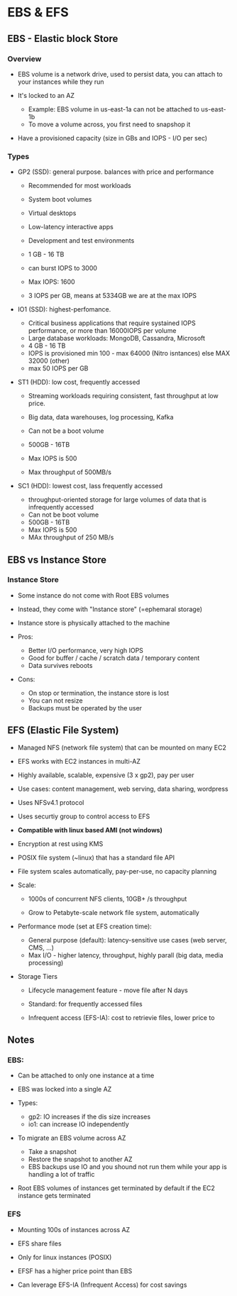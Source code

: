 # EBS & EFS

## EBS - Elastic block Store

### Overview
- EBS volume is a network drive, used to persist data, you can attach to your instances while they run

- It's locked to an AZ
    - Example: EBS volume in us-east-1a can not be attached to us-east-1b
    - To move a volume across, you first need to snapshop it

- Have a provisioned capacity (size in GBs and IOPS - I/O per sec)

### Types

- GP2 (SSD): general purpose. balances with price and performance
    - Recommended for most workloads
    - System boot volumes
    - Virtual desktops
    - Low-latency interactive apps
    - Development and test environments

    - 1 GB - 16 TB
    - can burst IOPS to 3000
    - Max IOPS: 1600
    - 3 IOPS per GB, means at 5334GB we are at the max IOPS

- IO1 (SSD): highest-perfomance.
    - Critical business applications that require systained IOPS performance, or more than 16000IOPS per volume
    - Large database workloads: MongoDB, Cassandra, Microsoft
    - 4 GB - 16 TB
    - IOPS is provisioned min 100 - max 64000 (Nitro isntances) else MAX 32000 (other)
    - max 50 IOPS per GB

- ST1 (HDD): low cost, frequently accessed
    - Streaming workloads requiring consistent, fast throughput at low price.
    - Big data, data warehouses, log processing, Kafka
    - Can not be a boot volume

    - 500GB - 16TB
    - Max IOPS is 500
    - Max throughput of 500MB/s 

- SC1 (HDD): lowest cost, lass frequently accessed
    - throughput-oriented storage for large volumes of data that is infrequently accessed
    - Can not be boot volume
    - 500GB - 16TB
    - Max IOPS is 500
    - MAx throughput of 250 MB/s

## EBS vs Instance Store

### Instance Store
- Some instance do not come with Root EBS volumes
- Instead, they come with "Instance store" (=ephemaral storage)
- Instance store is physically attached to the machine

- Pros:
    - Better I/O performance, very high IOPS
    - Good for buffer / cache / scratch data / temporary content
    - Data survives reboots

- Cons:
    - On stop or termination, the instance store is lost
    - You can not resize
    - Backups must be operated by the user

## EFS (Elastic File System)

- Managed NFS (network file system) that can be mounted on many EC2

- EFS works with EC2 instances in multi-AZ

- Highly available, scalable, expensive (3 x gp2), pay per user

- Use cases: content management, web serving, data sharing, wordpress

- Uses NFSv4.1 protocol

- Uses securtiy group to control access to EFS

- __Compatible with linux based AMI (not windows)__

- Encryption at rest using KMS

- POSIX file system (~linux) that has a standard file API

- File system scales automatically, pay-per-use, no capacity planning

- Scale:
    - 1000s of concurrent NFS clients, 10GB+ /s throughput

    - Grow to Petabyte-scale network file system, automatically

- Performance mode (set at EFS creation time):
    - General purpose (default): latency-sensitive use cases (web server, CMS, ...)
    - Max I/O - higher latency, throughput, highly parall (big data, media processing)

- Storage Tiers
    - Lifecycle management feature - move file after N days
    
    - Standard: for frequently accessed files

    - Infrequent access (EFS-IA): cost to retrievie files, lower price to 


## Notes

### EBS:
- Can be attached to only one instance at a time

- EBS was locked into a single AZ

- Types:
    - gp2: IO increases if the dis size increases
    - io1: can increase IO independently 

- To migrate an EBS volume across AZ
    - Take a snapshot
    - Restore the snapshot to another AZ
    - EBS backups use IO and you shound not run them while your app is handling a lot of traffic

- Root EBS volumes of instances get terminated by default if the EC2 instance gets terminated

### EFS

- Mounting 100s of instances across AZ

- EFS share files

- Only for linux instances (POSIX)

- EFSF has a higher price point than EBS

- Can leverage EFS-IA (Infrequent Access) for cost savings

